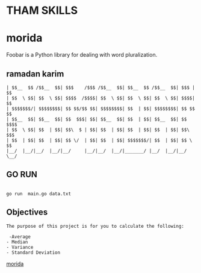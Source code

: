 # THAM SKILLS
# morida

Foobar is a Python library for dealing with word pluralization.

## ramadan  karim 


```        /$$$$$$$   /$$$$$$  /$$      /$$  /$$$$$$  /$$$$$$$   /$$$$$$  /$$   /$$      
| $$__  $$ /$$__  $$| $$$    /$$$ /$$__  $$| $$__  $$ /$$__  $$| $$$ | $$      
| $$  \ $$| $$  \ $$| $$$$  /$$$$| $$  \ $$| $$  \ $$| $$  \ $$| $$$$| $$     
| $$$$$$$/| $$$$$$$$| $$ $$/$$ $$| $$$$$$$$| $$  | $$| $$$$$$$$| $$ $$ $$      
| $$__  $$| $$__  $$| $$  $$$| $$| $$__  $$| $$  | $$| $$__  $$| $$  $$$$      
| $$  \ $$| $$  | $$| $$\  $ | $$| $$  | $$| $$  | $$| $$  | $$| $$\  $$$     
| $$  | $$| $$  | $$| $$ \/  | $$| $$  | $$| $$$$$$$/| $$  | $$| $$ \  $$      
|__/  |__/|__/  |__/|__/     |__/|__/  |__/|_______/ |__/  |__/|__/  \__/   
   ```


## GO RUN 

```

go run  main.go data.txt 
```
 ## Objectives

```
The purpose of this project is for you to calculate the following:

 -Average
- Median
- Variance
- Standard Deviation

```
[morida](https://github.com/Uch1ha657)
